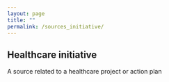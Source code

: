 ```yaml
---
layout: page
title: ""
permalink: /sources_initiative/
---
```


Healthcare initiative
--------
A source related to a healthcare project or action plan

&nbsp;

<div align="center">
<blockquote class="twitter-tweet" data-lang="en">
<a href="https://twitter.com/nclexpharm/status/920107188726706176"></a></blockquote>
<script async="" src="//platform.twitter.com/widgets.js" charset="utf-8"></script>
</div>